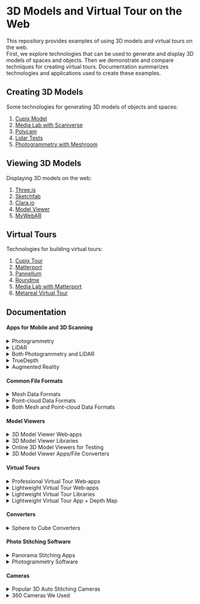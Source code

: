 # 3D Models and Virtual Tour on the Web

This repository provides examples of using 3D models and virtual tours on the web.  
First, we explore technologies that can be used to generate and display 3D models of spaces and objects.
Then we demonstrate and compare techniques for creating virtual tours.
Documentation summarizes technologies and applications used to create these examples.

## Creating 3D Models

Some technologies for generating 3D models of objects and spaces:

1. [Cupix Model](3DModels/creating/cupix-model.md)
2. [Media Lab with Scaniverse](3DModels/creating/medialab-scaniverse.md)
3. [Polycam](3DModels/creating/polycam.md)
4. [Lidar Tests](3DModels/creating/lidar-tests.md)
5. [Photogrammetry with Meshroom](3DModels/creating/photogrammetry-meshroom.md)

## Viewing 3D Models

Displaying 3D models on the web:

1. [Three.js](3DModels/viewing/threejs.md)
2. [Sketchfab](3DModels/viewing/sketchfab.md)
3. [Clara.io](3DModels/viewing/clara-io.md)
4. [Model Viewer](3DModels/viewing/model-viewer.md)
5. [MyWebAR](3DModels/viewing/mywebar.md)

## Virtual Tours

Technologies for building virtual tours:

1. [Cupix Tour](virtualTours/cupix-tour.md)
2. [Matterport](virtualTours/matterport.md)
3. [Pannellum](virtualTours/pannellum.md)
4. [Roundme](virtualTours/roundme.md)
5. [Media Lab with Matterport](virtualTours/medialab-matterport.md)
6. [Metareal Virtual Tour](virtualTours/metareal-virtual-tour.md)

## Documentation

#### Apps for Mobile and 3D Scanning

<details>
  <summary>Photogrammetry</summary>

- **Qlone**

  - Mobile app for Android/iOS for free with limits
  - Can make good looking 3D models around and under
  - Can generate animations and has AR functionality
  - _Needs right size printed Qlone mat under the object_

- **3D Live Scanner**
  - Mobile app for Android for free with advertisements, early access
  - Quite promising application; result depends on the phone camera features (better with a ToF sensor)
  - _VR view_
  </details>

<details>
  <summary>LiDAR</summary>

- **Scaniverse**

  - Mobile scanner app for iOS, free
  - AR view
  - _Can scan little details, but not completely_

- **3D Scanner App**

  - Mobile scanner app for iOS, free with limits
  - Can get good results with larger objects
  - Good in-app editor for trimming the model
  - _AR view_

- **Sitescape**
  - Mobile scan app for iOS, free with limits
  - Handles big files (though slow) and allows adjustments in quality and point-size to minimize file size
  - _Point-cloud data only_
  </details>

<details>
  <summary>Both Photogrammetry and LiDAR</summary>

- **Polycam**

  - Mobile app for iOS for free with limits
  - Very good LiDAR scan results with big objects
  - Cuts out small elements on LiDAR scans (helpful to remove “noise”)
  - Can get good results with photogrammetry when photos are taken around the object (good for AR)
  - Can continue scan later by extending it
  - _Result can be unexpected when trying to have a wholesome model (around and down parts)_

- **Metascan**
  - Mobile scan app for iOS free with limits
  - Can capture smaller details, though not very clearly
  - Offers a good in-app trimming editor for LiDAR scans
  - Good results with photogrammetry—but more suitable for AR
  - _AR view_
  </details>

<details>
  <summary>TrueDepth</summary>

- **Capture: 3D Scan Anything**

  - Mobile app for iOS, free
  - Very good results with small and detailed objects
  - Exports point-cloud data
  - _USDZ file data comes without colors/textures_
  - _Hard to scan objects with only the front camera_
  - _AR view, but not very useful_

- **EM3D: Ethan Makes 3D Scanner**
  - Mobile app for iOS, free with limits
  - Good results with small and detailed objects
  - Generates point-cloud data automatically into mesh data
  - Can export different file types
  - _Hard to scan objects with only the front camera; solution: use the EM3D: Mirror Saver app with a second phone as a second screen while scanning_
  </details>

<details>
  <summary>Augmented Reality</summary>

- **MyWebAR**
  - Web-app, free with limits
  - Easy interface to use 3D models to create AR content with QR codes
  - Comes with ready-to-use templates
  - _Has easy-to-follow tutorials_
  </details>

#### Common File Formats

<details>
  <summary>Mesh Data Formats</summary>

- **glTB**

  - Open 3D format for the web (JSON/ASCII)
  - Standard for web 3D models
  - Small size

- **GLB**

  - Open 3D format for the web (binary glTF)
  - Standard for web 3D models
  - Small size

- **USDZ**

  - Best for ARKit and sharing on iPhones

- **STL**
  - Untextured file used in 3D printing
  </details>

<details>
  <summary>Point-cloud Data Formats</summary>

- **XYZ**

  - Chemical file format

- **LAS**

  - Georeferenced color point-cloud, designed for the interchange and archiving of LiDAR data
  - _Open binary format_

- **E57**
  - Vendor-neutral file format for storing and exchanging three-dimensional imaging data
  </details>

<details>
  <summary>Both Mesh and Point-cloud Data Formats</summary>

- **PLY**

  - High-density color point-cloud

- **OBJ**

  - Text-based 3D model format
  - Well supported
  - _Large file size_

- **FBX**
  - Supported by most software and game engines
  - _Large file size_
  </details>

#### Model Viewers

<details>
  <summary>3D Model Viewer Web‑apps</summary>

- **Sketchfab**

  - Easy to use
  - Can sell your models on their webpage

- **clara.io**
  - Advanced editor
  - Offers many functionalities
  - _Not so easy to understand interface_
  - _Viewer won’t show hotspots with embed iframe_
  - _Viewer navigation may not work well in different browsers_
  </details>

<details>
  <summary>3D Model Viewer Libraries</summary>

- **Three.js**

  - Advanced level; build from scratch
  - Used as a base for other panorama and model viewer libraries
  - _Hard to learn; requires writing a lot of code_

- **babylon.js**

  - Advanced level; build from scratch

- **Model-viewer**
  - Easy to use
  - Comes with a web editor
  </details>

<details>
  <summary>Online 3D Model Viewers for Testing</summary>

- **Gltf-viewer**

  - With Git repository
  - Offers many control parameters for testing
  - _Accepts only glTF/GLB file format_

- **3dviewer**

  - Accepts a wide range of formats

- **Model-viewer editor**
  - More useful for a quick view
  - _Accepts only glTF/GLB file format_
  </details>

<details>
  <summary>3D Model Viewer Apps/File Converters</summary>

- **Blender**

  - Can import and export formats like OBJ, DAE, PLY, GLB, etc.
  - Cleans up virtual models
  - Can create complex 3D sculptures and animations
  - Free to use
  - _Hard to learn_

- **Meshlab**

  - Can import and export formats like OBJ, DAE, PLY, etc.
  - Cleans up virtual models
  - Can generate mesh data from point-clouds
  - Free to use
  - _Cannot export GLB_

- **Xcode**
  - Can open USDZ files (developed by Apple and Pixar Animation Studios)
  - Can export formats like OBJ, DAE, etc.
  - Free to use
  - _Only available for Mac; cannot export GLBT/GLD file format_
  </details>

#### Virtual Tours

<details>
  <summary>Professional Virtual Tour Web‑apps</summary>

- **Cupix**

  - Can generate 3D models (alternative to Matterport)

- **Metareal**

  - Can create 3D models from depth maps (alternative to Matterport)
  - Can use any 360° images to create virtual tours
  - Can customize content through an SDK
  - _Takes time to learn how to use the editor_
  - _Not always working in Safari_

- **Matterport**
  - Easy to use
  - Automatically generates high-quality 3D models and virtual tours
  - _Only works with certain cameras_
  - _Expensive (subscription plan; exports purchased separately; Showcase SDK requires production license)_
  - _Free plan is practically useless (does not allow uploading scans created with a Matterport camera to the Matterport cloud)_
  </details>

<details>
  <summary>Lightweight Virtual Tour Web‑apps</summary>

- **RoundMe**

  - Simple and easy to use

- **Momento360**
  - _Details not provided_
  </details>

<details>
  <summary>Lightweight Virtual Tour Libraries</summary>

- **Pannellum**

  - Open source panorama viewer for the web
  - Easy to use

- **Marzipano**

  - Open source panorama viewer for the web
  - Easy to use and fast
  - Includes a web editor
  - Automatically converts sphere panorama pictures to cube pictures

- **Panolens.js**
  - _Details not provided_
  </details>

<details>
  <summary>Lightweight Virtual Tour App + Depth Map</summary>

- **Krpano**
  - Can create a virtual tour from depth maps
    - _Use Everpano first to create depth maps_
    - _Use the PanocamAdder plugin with Blender to create 3D models from equirectangular panoramas (generates OBJ files)_
  - _Requires understanding of code and some coding skills for advanced customization_
  </details>

#### Converters

<details>
  <summary>Sphere to Cube Converters</summary>

- **Nadirpatch**

  - Easy to use
  - _Erases uploaded pictures after 1 hour_

- **jaxry.github.io**

  - _Details not provided_

- **Matheowis**
  - Open source
  - Can choose picture quality
  - _Pictures won’t be loaded on someone else’s server_
  </details>

#### Photo Stitching Software

<details>
  <summary>Panorama Stitching Apps</summary>

- **PTGui**

  - Easy to use, automatic
  - _Not free_

- **Easypano**

  - _Not free_

- **Hugin**
  - Free
  - _Hard to use; requires a deeper understanding of photography_
  </details>

<details>
  <summary>Photogrammetry Software</summary>

- **Meshroom**

  - High quality results
  - Easy to start with, yet fully customizable for advanced users
  - Provides extensive information about the photogrammetry pipeline
  - _Requires an NVIDIA CUDA-enabled GPU and is only available for Windows and Linux_

- **Capturingreality**
  - _Details not provided_
  </details>

#### Cameras

<details>
  <summary>Popular 3D Auto Stitching Cameras</summary>

- **Yi**
- **Insta360 One**
- **Mi Sphere**
- **Qoocam**
- **Fusion**
</details>

<details>
  <summary>360 Cameras We Used</summary>

- **Garmin Virb**

  - Auto stitching

- **Matterport Pro2**

  - Auto stitching
  - Really simple and fast to use
  - Outcome is professional
  - Automatic model and virtual tour generation
  - _Works only with the Matterport mobile app and requires a Matterport subscription_
  - _Matterport cameras are supported only with the Matterport cloud professional plan_
  - _Cannot get high-quality 360° pictures out from the cloud_
  - _In-app purchases for each virtual tour separately, even for the 3D model_
    </details>

       </details>
